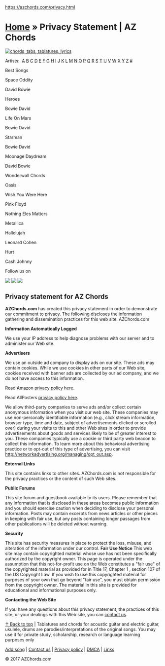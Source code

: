https://azchords.com/privacy.html

<span itemscope="" itemtype="http://data-vocabulary.org/Breadcrumb"><a href="/" class="top2"><span itemprop="title">Home</span></a></span> »
<span itemscope="" itemtype="http://data-vocabulary.org/Breadcrumb"><span itemprop="title">Privacy Statement | AZ Chords</span>[]()</span>
==========================================================================================================================================

[![ chords, tabs, tablatures, lyrics](/images/logo-134x40.gif)](/)

Artists:  <a href="/a.html" class="top">A</a> <a href="/b.html" class="top">B</a> <a href="/c.html" class="top">C</a> <a href="/d.html" class="top">D</a> <a href="/e.html" class="top">E</a> <a href="/f.html" class="top">F</a> <a href="/g.html" class="top">G</a> <a href="/h.html" class="top">H</a> <a href="/i.html" class="top">I</a> <a href="/j.html" class="top">J</a> <a href="/k.html" class="top">K</a> <a href="/l.html" class="top">L</a> <a href="/m.html" class="top">M</a> <a href="/n.html" class="top">N</a> <a href="/o.html" class="top">O</a> <a href="/p.html" class="top">P</a> <a href="/q.html" class="top">Q</a> <a href="/r.html" class="top">R</a> <a href="/s.html" class="top">S</a> <a href="/t.html" class="top">T</a> <a href="/u.html" class="top">U</a> <a href="/v.html" class="top">V</a> <a href="/w.html" class="top">W</a> <a href="/x.html" class="top">X</a> <a href="/y.html" class="top">Y</a> <a href="/z.html" class="top">Z</a> <a href="/0-9.html" class="top">#</a> 

Best Songs

[](/d/davidbowie-tabs-1015/spaceoddity-tabs-10543.html)
<span class="lg-hover">Space Oddity</span>

David Bowie

[](/b/bowiedavid-tabs-577/heroes-tabs-51324.html)
<span class="lg-hover">Heroes</span>

Bowie David

[](/b/bowiedavid-tabs-577/lifeonmars-tabs-130010.html)
<span class="lg-hover">Life On Mars</span>

Bowie David

[](/b/bowiedavid-tabs-577/starman-tabs-101903.html)
<span class="lg-hover">Starman</span>

Bowie David

[](/d/davidbowie-tabs-1015/moonagedaydream-tabs-213943.html)
<span class="lg-hover">Moonage Daydream</span>

David Bowie

[](/o/oasis-tabs-2851/wonderwallchords-tabs-30062.html)
<span class="lg-hover">Wonderwall Chords</span>

Oasis

[](/p/pinkfloyd-tabs-3040/wishyouwerehere-tabs-112875.html)
<span class="lg-hover">Wish You Were Here</span>

Pink Floyd

[](/m/metallica-tabs-2536/nothingelesmatters-tabs-110725.html)
<span class="lg-hover">Nothing Eles Matters</span>

Metallica

[](/l/leonardcohen-tabs-25225/hallelujah-tabs-226481.html)
<span class="lg-hover">Hallelujah</span>

Leonard Cohen

[](/c/cashjohnny-tabs-717/hurt-tabs-102772.html)
<span class="lg-hover">Hurt</span>

Cash Johnny

Follow us on

<a href="https://www.facebook.com/azchords" class="top" title="Follow on Facebook"><img src="/images/icons/38/facebook-icon.png" /></a> <a href="https://www.twitter.com/azchordscom" class="top" title="Follow on Twitter"><img src="/images/icons/38/twitter-icon.png" /></a> <a href="https://plus.google.com/117742597408070066800" class="top" title="Follow on Google"><img src="/images/icons/38/google-plus-icon.png" /></a>

Privacy statement for AZ Chords
-------------------------------

**AZChords.com** has created this privacy statement in order to demonstrate our commitment to privacy. The following discloses the information gathering and dissemination practices for this web site: AZChords.com

**Information Automatically Logged**

We use your IP address to help diagnose problems with our server and to administer our Web site.

**Advertisers**

We use an outside ad company to display ads on our site. These ads may contain cookies. While we use cookies in other parts of our Web site, cookies received with banner ads are collected by our ad company, and we do not have access to this information.

Read Amazon [privacy policy here](http://rcm.amazon.com/e/cm/privacy-policy.html?o=1).

Read AllPosters [privacy policy here](http://www.allposters.com/help/guarantee.asp#privacy).

We allow third-party companies to serve ads and/or collect certain anonymous information when you visit our web site. These companies may use non-personally identifiable information (e.g., click stream information, browser type, time and date, subject of advertisements clicked or scrolled over) during your visits to this and other Web sites in order to provide advertisements about goods and services likely to be of greater interest to you. These companies typically use a cookie or third party web beacon to collect this information. To learn more about this behavioral advertising practice or to opt-out of this type of advertising, you can visit <http://networkadvertising.org/managing/opt_out.asp>.

**External Links**

This site contains links to other sites. AZChords.com is not responsible for the privacy practices or the content of such Web sites.

**Public Forums**

This site forum and guestbook available to its users. Please remember that any information that is disclosed in these areas becomes public information and you should exercise caution when deciding to disclose your personal information. Posts may contain excerpts from news articles or other pieces in keeping with fair use, but any posts containing longer passages from other publications will be deleted without warning.

**Security**

This site has security measures in place to protect the loss, misuse, and alteration of the information under our control.
**Fair Use Notice**
This web site may contain copyrighted material whose use has not been specifically authorized by the copyright owner. This page is operated under the assumption that this not-for-profit use on the Web constitutes a "fair use" of the copyrighted material as provided for in Title 17, Chapter 1 , section 107 of the US Copyright Law. If you wish to use this copyrighted material for purposes of your own that go beyond "fair use", you must obtain permission from the copyright owner. The material in this site is provided for educational and informational purposes only.

**Contacting the Web Site**

If you have any questions about this privacy statement, the practices of this site, or your dealings with this Web site, you can [contact us](contact.html).

<span class="small">[↑ Back to top](#top) | Tablatures and chords for acoustic guitar and electric guitar, ukulele, drums are parodies/interpretations of the original songs. You may use it for private study, scholarship, research or language learning purposes only</span>

[Add song](/add.html) | [Contact us](/contact.html) | [Privacy policy](/privacy.html) | [DMCA](/dmca.html) | [Links](/links.html)

<span>© 2017 AZChords.com</span>


